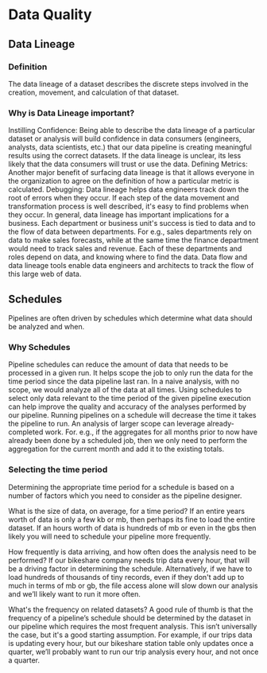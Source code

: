 # Data Quality

## Data Lineage
### Definition
The data lineage of a dataset describes the discrete steps involved in the creation, movement, and calculation of that dataset.

### Why is Data Lineage important?
Instilling Confidence: Being able to describe the data lineage of a particular dataset or analysis will build confidence in data consumers (engineers, analysts, data scientists, etc.) that our data pipeline is creating meaningful results using the correct datasets. If the data lineage is unclear, its less likely that the data consumers will trust or use the data.
Defining Metrics: Another major benefit of surfacing data lineage is that it allows everyone in the organization to agree on the definition of how a particular metric is calculated.
Debugging: Data lineage helps data engineers track down the root of errors when they occur. If each step of the data movement and transformation process is well described, it's easy to find problems when they occur.
In general, data lineage has important implications for a business. Each department or business unit's success is tied to data and to the flow of data between departments. For e.g., sales departments rely on data to make sales forecasts, while at the same time the finance department would need to track sales and revenue. Each of these departments and roles depend on data, and knowing where to find the data. Data flow and data lineage tools enable data engineers and architects to track the flow of this large web of data.


## Schedules
Pipelines are often driven by schedules which determine what data should be analyzed and when.

### Why Schedules
Pipeline schedules can reduce the amount of data that needs to be processed in a given run. It helps scope the job to only run the data for the time period since the data pipeline last ran. In a naive analysis, with no scope, we would analyze all of the data at all times.
Using schedules to select only data relevant to the time period of the given pipeline execution can help improve the quality and accuracy of the analyses performed by our pipeline.
Running pipelines on a schedule will decrease the time it takes the pipeline to run.
An analysis of larger scope can leverage already-completed work. For. e.g., if the aggregates for all months prior to now have already been done by a scheduled job, then we only need to perform the aggregation for the current month and add it to the existing totals.

### Selecting the time period
Determining the appropriate time period for a schedule is based on a number of factors which you need to consider as the pipeline designer.

What is the size of data, on average, for a time period? If an entire years worth of data is only a few kb or mb, then perhaps its fine to load the entire dataset. If an hours worth of data is hundreds of mb or even in the gbs then likely you will need to schedule your pipeline more frequently.

How frequently is data arriving, and how often does the analysis need to be performed? If our bikeshare company needs trip data every hour, that will be a driving factor in determining the schedule. Alternatively, if we have to load hundreds of thousands of tiny records, even if they don't add up to much in terms of mb or gb, the file access alone will slow down our analysis and we’ll likely want to run it more often.

What's the frequency on related datasets? A good rule of thumb is that the frequency of a pipeline’s schedule should be determined by the dataset in our pipeline which requires the most frequent analysis. This isn’t universally the case, but it's a good starting assumption. For example, if our trips data is updating every hour, but our bikeshare station table only updates once a quarter, we’ll probably want to run our trip analysis every hour, and not once a quarter.